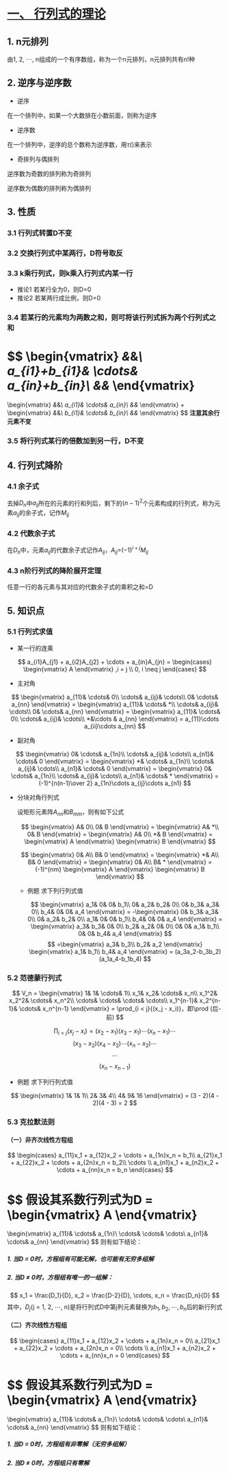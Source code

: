 # [一、 行列式的理论](/README.md)

## 1. n元排列

由1, 2, $\cdots$, n组成的一个有序数组，称为一个n元排列，n元排列共有n!种

## 2. 逆序与逆序数

- 逆序

在一个排列中，如果一个大数排在小数前面，则称为逆序

- 逆序数

在一个排列中，逆序的总个数称为逆序数，用$\tau$()来表示

- 奇排列与偶排列

逆序数为奇数的排列称为奇排列

逆序数为偶数的排列称为偶排列

## 3. 性质

### 3.1 行列式转置D不变

### 3.2 交换行列式中某两行，D符号取反

### 3.3 k乘行列式，则k乘入行列式内某一行

- 推论1 若某行全为0，则D=0
- 推论2 若某两行成比例，则D=0

### 3.4 若某行的元素均为两数之和，则可将该行列式拆为两个行列式之和

$$
\begin{vmatrix}
    *&*&*\\
    a_{i1}+b_{i1}& \cdots& a_{in}+b_{in}\\
    *&*&*
\end{vmatrix}
=
\begin{vmatrix}
    *&*&*\\
    a_{i1}& \cdots& a_{in}\\
    *&*&*
\end{vmatrix}
+
\begin{vmatrix}
    *&*&*\\
    b_{i1}& \cdots& b_{in}\\
    *&*&*
\end{vmatrix}
$$
**注意其余行元素不变**

### 3.5 将行列式某行的倍数加到另一行，D不变

## 4. 行列式降阶

### 4.1 余子式

去掉$D_n$中$a_{ij}$所在的元素的行和列后，剩下的$(n-1)^2$个元素构成的行列式，称为元素$a_{ij}$的余子式，记作$M_{ij}$

### 4.2 代数余子式

在$D_n$中，元素$a_{ij}$的代数余子式记作$A_{ij}$，$A_{ij}$=$(-1)^{i + j}M_{ij}$

### 4.3 n阶行列式的降阶展开定理

任意一行的各元素与其对应的代数余子式的乘积之和=D

## 5. 知识点

### 5.1 行列式求值

- 某一行的连乘

$$
a_{i1}A_{j1} + a_{i2}A_{j2} + \cdots + a_{in}A_{jn} =
\begin{cases}
    \begin{vmatrix}
        A
    \end{vmatrix} ,i = j \\
    0, i \neq j
\end{cases}
$$

- 主对角

$$
\begin{vmatrix}
    a_{11}& \cdots& 0\\
    \cdots& a_{ij}& \cdots\\
    0& \cdots& a_{nn}
\end{vmatrix} =
\begin{vmatrix}
    a_{11}& \cdots& *\\
    \cdots& a_{ij}& \cdots\\
    0& \cdots& a_{nn}
\end{vmatrix} =
\begin{vmatrix}
    a_{11}& \cdots& 0\\
    \cdots& a_{ij}& \cdots\\
    *&\cdots & a_{nn}
\end{vmatrix} = a_{11}\cdots a_{ii}\cdots a_{nn}
$$

- 副对角

$$
\begin{vmatrix}
    0& \cdots& a_{1n}\\
    \cdots& a_{ij}& \cdots\\
    a_{n1}& \cdots& 0
\end{vmatrix} =
\begin{vmatrix}
    *& \cdots& a_{1n}\\
    \cdots& a_{ij}& \cdots\\
    a_{n1}& \cdots& 0
\end{vmatrix} =
\begin{vmatrix}
    0& \cdots& a_{1n}\\
    \cdots& a_{ij}& \cdots\\
    a_{n1}& \cdots& *
\end{vmatrix} = (-1)^{n(n-1)\over 2} a_{1n}\cdots a_{ij}\cdots a_{n1}
$$

- 分块对角行列式

    设矩形元素阵$A_{nn}$和$B_{mm}$，则有如下公式

    $$
    \begin{vmatrix}
        A& 0\\
        0& B
    \end{vmatrix} =
    \begin{vmatrix}
        A& *\\
        0& B
    \end{vmatrix} =
    \begin{vmatrix}
        A& 0\\
        *& B
    \end{vmatrix} =
    \begin{vmatrix}
        A
    \end{vmatrix}
    \begin{vmatrix}
        B
    \end{vmatrix}
    $$

    $$
    \begin{vmatrix}
        0& A\\
        B& 0
    \end{vmatrix} =
    \begin{vmatrix}
        *& A\\
        B& 0
    \end{vmatrix} =
    \begin{vmatrix}
        0& A\\
        B& *
    \end{vmatrix} = (-1)^{nm}
    \begin{vmatrix}
        A
    \end{vmatrix}
    \begin{vmatrix}
        B
    \end{vmatrix}
    $$

    - 例题 求下列行列式值

        $$
        \begin{vmatrix}
            a_1& 0& 0& b_1\\
            0& a_2& b_2& 0\\
            0& b_3& a_3& 0\\
            b_4& 0& 0& a_4
        \end{vmatrix} =
        -\begin{vmatrix}
            0& b_3& a_3& 0\\
            0& a_2& b_2& 0\\
            a_1& 0& 0& b_1\\
            b_4& 0& 0& a_4
        \end{vmatrix} =
        \begin{vmatrix}
            a_3& b_3& 0& 0\\
            b_2& a_2& 0& 0\\
            0& 0& a_1& b_1\\
            0& 0& b_4& a_4
        \end{vmatrix}
        $$
        $$
        =\begin{vmatrix}
            a_3& b_3\\
            b_2& a_2            
        \end{vmatrix}
        \begin{vmatrix}
            a_1& b_1\\
            b_4& a_4         
        \end{vmatrix} =
        (a_3a_2-b_3b_2)(a_1a_4-b_1b_4)
        $$

### 5.2 范德蒙行列式

$$
V_n =
\begin{vmatrix}
    1& 1& \cdots& 1\\
    x_1& x_2& \cdots& x_n\\
    x_1^2& x_2^2& \cdots& x_n^2\\
    \cdots& \cdots& \cdots& \cdots\\
    x_1^{n-1}& x_2^{n-1}& \cdots& x_n^{n-1}
\end{vmatrix} =
\prod_{i < j}{(x_j - x_i)}，即\prod (后-前)
$$

$$
\prod_{i < j}{(x_j - x_i)} = (x_2 - x_1)(x_3 - x_1)\cdots (x_n - x_1)\cdots
$$
$$
(x_3 - x_2)(x_4 - x_2)\cdots (x_n - x_2)\cdots
$$
$$
\cdots
$$
$$
(x_n - x_{n-1})
$$

- 例题 求下列行列式值

$$
\begin{vmatrix}
    1& 1& 1\\
    2& 3& 4\\
    4& 9& 16
\end{vmatrix} =
(3 - 2)(4 - 2)(4 - 3) = 2
$$

### 5.3 克拉默法则

#### （一）非齐次线性方程组

$$
\begin{cases}
    a_{11}x_1 + a_{12}x_2 + \cdots + a_{1n}x_n = b_1\\
    a_{21}x_1 + a_{22}x_2 + \cdots + a_{2n}x_n = b_2\\
    \cdots \\
    a_{n1}x_1 + a_{n2}x_2 + \cdots + a_{nn}x_n = b_n
\end{cases}
$$

$$
假设其系数行列式为D =
\begin{vmatrix}
    A
\end{vmatrix}
=
\begin{vmatrix}
    a_{11}& \cdots& a_{1n}\\
    \cdots& \cdots& \cdots\\
    a_{n1}& \cdots& a_{nn}
\end{vmatrix}
$$
则有如下结论：

##### 1. 当D = 0时，方程组有可能无解，也可能有无穷多组解

##### 2. 当D $\neq$ 0时，方程组有唯一的一组解：
$$
x_1 = \frac{D_1}{D}, x_2 = \frac{D-2}{D}, \cdots, x_n = \frac{D_n}{D}
$$
其中，$D_j$(j = 1, 2, $\cdots$, n)是将行列式D中第j列元素替换为$b_1, b_2, \cdots, b_n$后的新行列式

#### （二）齐次线性方程组

$$
\begin{cases}
    a_{11}x_1 + a_{12}x_2 + \cdots + a_{1n}x_n = 0\\
    a_{21}x_1 + a_{22}x_2 + \cdots + a_{2n}x_n = 0\\
    \cdots \\
    a_{n1}x_1 + a_{n2}x_2 + \cdots + a_{nn}x_n = 0
\end{cases}
$$

$$
假设其系数行列式为D =
\begin{vmatrix}
    A
\end{vmatrix}
=
\begin{vmatrix}
    a_{11}& \cdots& a_{1n}\\
    \cdots& \cdots& \cdots\\
    a_{n1}& \cdots& a_{nn}
\end{vmatrix}
$$
则有如下结论：

##### 1. 当D = 0时，方程组有非零解（无穷多组解）

##### 2. 当D $\neq$ 0时，方程组只有零解